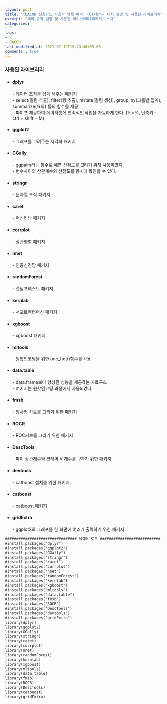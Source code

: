 ```yaml
---
layout: post
title: "[DACON 신용카드 사용자 연체 예측] (0)<br>- 대회 설명 및 사용된 라이브러리"
excerpt: "대회 규칙 설명 및 사용된 라이브러리(패키지) 소개"
categories:
- R
tags:
- R
- DACON
last_modified_at: 2021-07-19T15:23:00+09:00
comments : true
---
```


<div>
    <h3>사용된 라이브러리</h3>
    <ul>
        <li>
            <h4>dplyr</h4>
            <p>- 데이터 조작을 쉽게 해주는 패키지<br>
                - select(칼럼 추출), filter(행 추출), mutate(칼럼 생성), group_by(그룹별 집계), summarize(요약) 등의 함수를 제공<br>
                - 파이프 제공하여 데이터셋에 연속적인 작업을 가능하게 한다. (%>%, 단축키 : ctrl + shift + M)</p>
        </li>
        <li>
            <h4>ggplot2</h4>
            <p>- 그래프를 그려주는 시각화 패키지</p>
        </li>
        <li>
            <h4>GGally</h4>
            <p>- ggpairs라는 함수로 예쁜 산점도를 그리기 위해 사용하였다.<br>
                - 변수사이의 상관계수와 산점도를 동시에 확인할 수 있다.</p>
        </li>
        <li>
            <h4>stringr</h4>
            <p>- 문자열 조작 패키지</p>
        </li>
        <li>
            <h4>caret</h4>
            <p>- 머신러닝 패키지</p>
        </li>
        <li>
            <h4>corrplot</h4>
            <p>- 상관행렬 패키지</p>
        </li>
        <li>
            <h4>nnet</h4>
            <p>- 인공신경망 패키지</p>
        </li>
        <li>
            <h4>randomForest</h4>
            <p>- 랜덤포레스트 패키지</p>
        </li>
        <li>
            <h4>kernlab</h4>
            <p>- 서포트벡터머신 패키지</p>
        </li>
        <li>
            <h4>xgboost</h4>
            <p>- xgboost 패키지</p>
        </li>
        <li>
            <h4>mltools</h4>
            <p>- 원핫인코딩을 위한 one_hot()함수를 사용</p>
        </li>
        <li>
            <h4>data.table</h4>
            <p>- data.frame보다 향상된 성능을 제공하는 자료구조<br>
                - 여기서는 원핫인코딩 과정에서 사용되었다.</p>
        </li>
        <li>
            <h4>fmsb</h4>
            <p>- 방사형 차트를 그리기 위한 패키지</p>
        </li>
        <li>
            <h4>ROCR</h4>
            <p>- ROC커브를 그리기 위한 패키지</p>
        </li>
        <li>               
            <h4>DescTools</h4>
            <p>- 파이 상관계수와 크래머 V 계수를 구하기 위한 패키지</p>
        </li>
        <li>
            <h4>devtools</h4>
            <p>- catboost 설치를 위한 패키지</p>
        </li>
        <li>
            <h4>catboost</h4>
            <p>- catboost 패키지</p>
        </li>
        <li>
            <h4>gridExtra</h4>
            <p>- ggplot2의 그래프를 한 화면에 여러개 출력하기 위한 패키지</p>
        </li>
    </ul>
</div>

```md
################################ 데이터 로드 ###########################
#install.packages("dplyr")
#install.packages("ggplot2")
#install.packages("GGally")
#install.packages("stringr")
#install.packages("caret")
#install.packages("corrplot")
#install.packages("nnet")
#install.packages("randomForest")
#install.packages("kernlab")
#install.packages("xgboost")
#install.packages("mltools")
#install.packages("data.table")
#install.packages("fmsb")
#install.packages("ROCR")
#install.packages("DescTools")
#install.packages("devtools")
#install.packages("gridExtra")
library(dplyr)
library(ggplot2)
library(GGally)
library(stringr)
library(caret)
library(corrplot)
library(nnet)
library(randomForest)
library(kernlab)
library(xgboost)
library(mltools)
library(data.table)
library(fmsb)
library(ROCR)
library(DescTools)
library(catboost)
library(gridExtra)
```